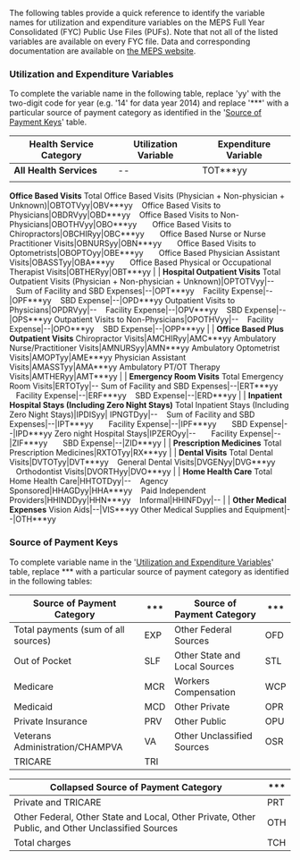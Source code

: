 The following tables provide a quick reference to identify the variable names for utilization and expenditure variables on the MEPS Full Year Consolidated (FYC) Public Use Files (PUFs). Note that not all of the listed variables are available on every FYC file. Data and corresponding documentation are available on [the MEPS website](https://meps.ahrq.gov/mepsweb/data_stats/download_data_files_results.jsp?cboDataYear=All&cboDataTypeY=1%2CHousehold+Full+Year+File&buttonYearandDataType=Search&cboPufNumber=All&SearchTitle=Consolidated+Data). 


### Utilization and Expenditure Variables

To complete the variable name in the following table, replace 'yy' with the two-digit code for year (e.g. '14' for data year 2014) and replace '**\*' with a particular source of payment category as identified in the '[Source of Payment Keys](#source-of-payment-keys)' table.


Health Service Category |Utilization Variable|Expenditure Variable
------------------------|--------------------|--------------------
<b>All Health Services</b>|--|TOT**\*yy
 | | 
<b>Office Based Visits</b>
Total Office Based Visits (Physician + Non-physician + Unknown)|OBTOTVyy|OBV**\*yy
&nbsp;&nbsp;&nbsp;Office Based Visits to Physicians|OBDRVyy|OBD**\*yy
&nbsp;&nbsp;&nbsp;Office Based Visits to Non-Physicians|OBOTHVyy|OBO**\*yy
&nbsp;&nbsp;&nbsp;&nbsp;&nbsp;&nbsp;Office Based Visits to Chiropractors|OBCHIRyy|OBC**\*yy
&nbsp;&nbsp;&nbsp;&nbsp;&nbsp;&nbsp;Office Based Nurse or Nurse Practitioner Visits|OBNURSyy|OBN**\*yy
&nbsp;&nbsp;&nbsp;&nbsp;&nbsp;&nbsp;Office Based Visits to Optometrists|OBOPTOyy|OBE**\*yy
&nbsp;&nbsp;&nbsp;&nbsp;&nbsp;&nbsp;Office Based Physician Assistant Visits|OBASSTyy|OBA**\*yy
&nbsp;&nbsp;&nbsp;&nbsp;&nbsp;&nbsp;Office Based Physical or Occupational Therapist Visits|OBTHERyy|OBT**\*yy
 | | 
<b>Hospital Outpatient Visits</b>
Total Outpatient Visits (Physician + Non-physician + Unknown)|OPTOTVyy|--
&nbsp;&nbsp;&nbsp;Sum of Facility and SBD Expenses|--|OPT**\*yy
&nbsp;&nbsp;&nbsp;Facility Expense|--|OPF**\*yy
&nbsp;&nbsp;&nbsp;SBD Expense|--|OPD**\*yy
Outpatient Visits to Physicians|OPDRVyy|--
&nbsp;&nbsp;&nbsp;Facility Expense|--|OPV**\*yy
&nbsp;&nbsp;&nbsp;SBD Expense|--|OPS**\*yy
Outpatient Visits to Non-Physicians|OPOTHVyy|--
&nbsp;&nbsp;&nbsp;Facility Expense|--|OPO**\*yy
&nbsp;&nbsp;&nbsp;SBD Expense|--|OPP**\*yy
 | | 
<b>Office Based Plus Outpatient Visits</b>
Chiropractor Visits|AMCHIRyy|AMC**\*yy
Ambulatory Nurse/Practitioner Visits|AMNURSyy|AMN**\*yy
Ambulatory Optometrist Visits|AMOPTyy|AME**\*yy
Physician Assistant Visits|AMASSTyy|AMA**\*yy
Ambulatory PT/OT Therapy Visits|AMTHERyy|AMT**\*yy
 | | 
<b>Emergency Room Visits</b>
Total Emergency Room Visits|ERTOTyy|--
Sum of Facility and SBD Expenses|--|ERT**\*yy
&nbsp;&nbsp;&nbsp;Facility Expense|--|ERF**\*yy
&nbsp;&nbsp;&nbsp;SBD Expense|--|ERD**\*yy
 | | 
<b>Inpatient Hospital Stays (Including Zero Night Stays)</b>
Total Inpatient Stays (Including Zero Night Stays)|IPDISyy| IPNGTDyy|--
&nbsp;&nbsp;&nbsp;Sum of Facility and SBD Expenses|--|IPT**\*yy
&nbsp;&nbsp;&nbsp;&nbsp;&nbsp;&nbsp;Facility Expense|--|IPF**\*yy
&nbsp;&nbsp;&nbsp;&nbsp;&nbsp;&nbsp;SBD Expense|--|IPD**\*yy
Zero night Hospital Stays|IPZEROyy|--
&nbsp;&nbsp;&nbsp;&nbsp;&nbsp;&nbsp;Facility Expense|--|ZIF**\*yy
&nbsp;&nbsp;&nbsp;&nbsp;&nbsp;&nbsp;SBD Expense|--|ZID**\*yy
 | | 
<b>Prescription Medicines</b>
 Total Prescription Medicines|RXTOTyy|RX**\*yy
 | | 
<b>Dental Visits</b>
Total Dental Visits|DVTOTyy|DVT**\*yy
&nbsp;&nbsp;&nbsp;General Dental Visits|DVGENyy|DVG**\*yy
&nbsp;&nbsp;&nbsp;Orthodontist Visits|DVORTHyy|DVO**\*yy
 | | 
<b>Home Health Care</b>
Total Home Health Care|HHTOTDyy|--
&nbsp;&nbsp;&nbsp;Agency Sponsored|HHAGDyy|HHA**\*yy
&nbsp;&nbsp;&nbsp;Paid Independent Providers|HHINDDyy|HHN**\*yy
&nbsp;&nbsp;&nbsp;Informal|HHINFDyy|--
 | | 
<b>Other Medical Expenses</b>
Vision Aids|--|VIS**\*yy
Other Medical Supplies and Equipment|--|OTH**\*yy


### Source of Payment Keys

To complete variable name in the '[Utilization and Expenditure Variables](#utilization-and-expenditure-variables)' table, replace **\* with a particular source of payment category as identified in the following tables:

Source of Payment Category	| \*\*\* | Source of Payment Category	| \*\*\* 
---------------------------|-------|----------------------------|------
Total payments (sum of all sources)	| EXP | Other Federal Sources	| 	OFD
Out of Pocket	| SLF| Other State and Local Sources		| STL
Medicare	| 	MCR| Workers Compensation		| WCP
Medicaid	| 	MCD| Other Private	| 	OPR
Private Insurance		| PRV| Other Public		| OPU
Veterans Administration/CHAMPVA		| VA| Other Unclassified Sources		| OSR
TRICARE		| TRI



Collapsed Source of Payment Category	| **\*
-------------------------------------|-----
Private and TRICARE |	PRT
Other Federal, Other State and Local, Other Private, Other Public, and Other Unclassified Sources  |	OTH
Total charges	 | TCH


